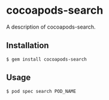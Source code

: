 # cocoapods-search

A description of cocoapods-search.

## Installation

    $ gem install cocoapods-search

## Usage

    $ pod spec search POD_NAME
